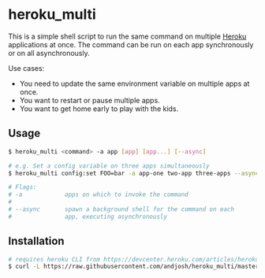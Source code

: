heroku_multi
===

This is a simple shell script to run the same command on multiple [Heroku][0] applications at once. The command can be run on each app synchronously or on all asynchronously.

Use cases:
- You need to update the same environment variable on multiple apps at once.
- You want to restart or pause multiple apps.
- You want to get home early to play with the kids.

## Usage
~~~sh
$ heroku_multi <command> -a app [app] [app...] [--async]

# e.g. Set a config variable on three apps simultaneously
$ heroku_multi config:set FOO=bar -a app-one two-app three-apps --async

# Flags:
# -a            apps on which to invoke the command
# 
# --async       spawn a background shell for the command on each
#               app, executing asynchronously
~~~

## Installation
~~~sh
# requires heroku CLI from https://devcenter.heroku.com/articles/heroku-cli
$ curl -L https://raw.githubusercontent.com/andjosh/heroku_multi/master/heroku_multi -o ~/bin/heroku_multi && chmod +x ~/bin/heroku_multi
~~~

[0]: https://heroku.com
